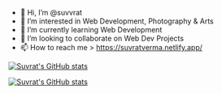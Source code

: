 - 👋 Hi, I’m @suvvrat
- 👀 I’m interested in Web Development, Photography & Arts
- 🌱 I’m currently learning  Web Development 
- 💞️ I’m looking to collaborate on Web Dev Projects
- 📫 How to reach me > https://suvratverma.netlify.app/



[![Suvrat's GitHub stats](https://github-readme-stats.vercel.app/api?username=suvvrat&show_icons=true&theme=midnight-purple)](https://github.com/anuraghazra/github-readme-stats)


[![Suvrat's GitHub stats](https://github-readme-stats.vercel.app/api/top-langs?username=suvvrat&show_icons=true&theme=midnight-purple&layout=compact)](https://github.com/anuraghazra/github-readme-stats)


